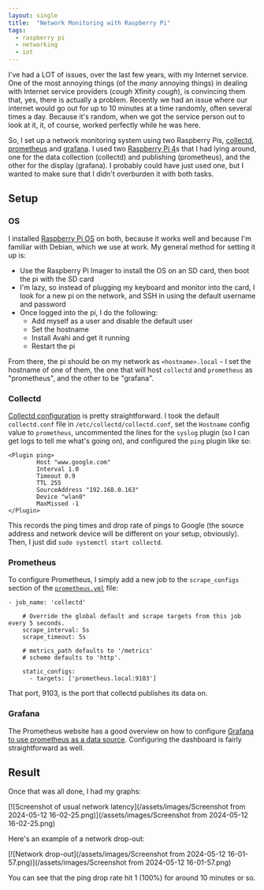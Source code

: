 ```yaml
---
layout: single
title:  "Network Monitoring with Raspberry Pi"
tags:
  - raspberry pi
  - networking
  - iot
---
```


I've had a LOT of issues, over the last few years, with my Internet service. One of the most annoying things (of the _many_ annoying things) in dealing with Internet service providers (*cough* Xfinity *cough*), is convincing them that, yes, there is actually a problem. Recently we had an issue where our internet would go out for up to 10 minutes at a time randomly, often several times a day. Because it's random, when we got the service person out to look at it, it, of course, worked perfectly while he was here.

So, I set up a network monitoring system using two Raspberry Pis, [collectd](https://www.collectd.org/), [prometheus](https://prometheus.io/) and [grafana](https://grafana.com/). I used two [Raspberry Pi 4](https://www.raspberrypi.com/products/raspberry-pi-4-model-b/)s that I had lying around, one for the data collection (collectd) and publishing (prometheus), and the other for the display (grafana). I probably could have just used one, but I wanted to make sure that I didn't overburden it with both tasks.

## Setup

### OS

I installed [Raspberry Pi OS](https://www.raspberrypi.com/software/) on both, because it works well and because I'm familiar with Debian, which we use at work. My general method for setting it up is:

- Use the Raspberry Pi Imager to install the OS on an SD card, then boot the pi with the SD card
- I'm lazy, so instead of plugging my keyboard and monitor into the card, I look for a new pi on the network, and SSH in using the default username and password
- Once logged into the pi, I do the following:
  - Add myself as a user and disable the default user
  - Set the hostname
  - Install Avahi and get it running
  - Restart the pi

From there, the pi should be on my network as `<hostname>.local` - I set the hostname of one of them, the one that will host `collectd` and `prometheus` as "prometheus", and the other to be "grafana".

### Collectd

[Collectd configuration](https://github.com/collectd/collectd/wiki/First-steps#configuration) is pretty straightforward. I took the default `collectd.conf` file in `/etc/collectd/collectd.conf`, set the `Hostname` config value to `prometheus`, uncommented the lines for the `syslog` plugin (so I can get logs to tell me what's going on), and configured the `ping` plugin like so:

```
<Plugin ping>
        Host "www.google.com"
        Interval 1.0
        Timeout 0.9
        TTL 255
        SourceAddress "192.168.0.163"
        Device "wlan0"
        MaxMissed -1
</Plugin>
```

This records the ping times and drop rate of pings to Google (the source address and network device will be different on your setup, obviously). Then, I just did `sudo systemctl start collectd`.

### Prometheus

To configure Prometheus, I simply add a new job to the `scrape_configs` section of the [`prometheus.yml`](https://prometheus.io/docs/introduction/first_steps/#configuring-prometheus) file:

```
- job_name: 'collectd'

    # Override the global default and scrape targets from this job every 5 seconds.
    scrape_interval: 5s
    scrape_timeout: 5s

    # metrics_path defaults to '/metrics'
    # scheme defaults to 'http'.

    static_configs:
      - targets: ['prometheus.local:9103']
```

That port, 9103, is the port that collectd publishes its data on.

### Grafana

The Prometheus website has a good overview on how to configure [Grafana to use prometheus as a data source](https://prometheus.io/docs/visualization/grafana/#grafana-support-for-prometheus). Configuring the dashboard is fairly straightforward as well.

## Result

Once that was all done, I had my graphs:

[![Screenshot of usual network latency](/assets/images/Screenshot from 2024-05-12 16-02-25.png)](/assets/images/Screenshot from 2024-05-12 16-02-25.png)

Here's an example of a network drop-out:

[![Network drop-out](/assets/images/Screenshot from 2024-05-12 16-01-57.png)](/assets/images/Screenshot from 2024-05-12 16-01-57.png)

You can see that the ping drop rate hit 1 (100%) for around 10 minutes or so.
